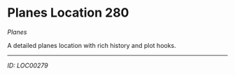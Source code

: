 # Planes Location 280

*Planes*

A detailed planes location with rich history and plot hooks.

---
*ID: LOC00279*